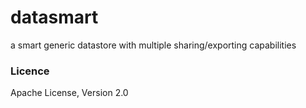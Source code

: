 datasmart
=========

a smart generic datastore with multiple sharing/exporting capabilities


### Licence
Apache License, Version 2.0

